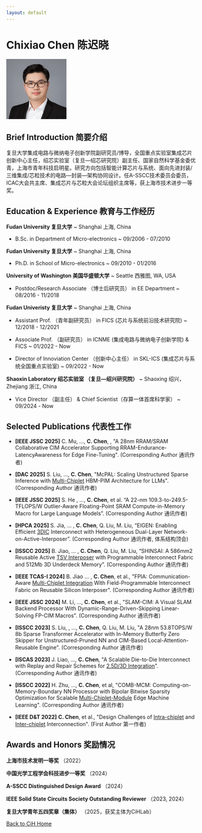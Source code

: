 ```yaml
---
layout: default
---
```



# Chixiao Chen 陈迟晓

<img src="./pf3.jpg" width = "160" height = "160" alt="profile" />

## Brief Introduction 简要介绍

复旦大学集成电路与微纳电子创新学院副研究员/博导，全国重点实验室集成芯片创新中心主任，绍芯实验室（复旦—绍芯研究院）副主任、国家自然科学基金委优青，上海市青年科技启明星。研究方向包括智能计算芯片与系统、面向先进封装/三维集成/芯粒技术的电路—封装—架构协同设计。任A-SSCC技术委员会委员，ICAC大会共主席、集成芯片与芯粒大会论坛组织主席等，获上海市技术进步一等奖。

## Education & Experience 教育与工作经历

**Fudan University 复旦大学**
  ~ Shanghai 上海, China

- B.Sc. in Department of Micro-electronics
  ~ 09/2006 - 07/2010

**Fudan University 复旦大学**
  ~ Shanghai 上海, China

- Ph.D. in School of Micro-electronics
  ~ 09/2010 - 01/2016

**University of Washington 美国华盛顿大学**
  ~ Seattle 西雅图, WA, USA

- Postdoc/Research Associate （博士后研究员） in EE Department
  ~ 08/2016 - 11/2018

**Fudan Univeristy 复旦大学**
  ~ Shanghai 上海, China

- Assistant Prof. （青年副研究员） in FICS (芯片与系统前沿技术研究院)
  ~ 12/2018 - 12/2021

- Associate Prof. （副研究员） in ICNME (集成电路与微纳电子创新学院) & FICS 
  ~ 01/2022 - Now

- Director of Innoviation Center （创新中心主任） in SKL-ICS (集成芯片与系统全国重点实验室) 
  ~ 09/2022 - Now

**Shaoxin Laboratory 绍芯实验室 （复旦—绍兴研究院）**
  ~ Shaoxing 绍兴， Zhejiang 浙江, China

- Vice Director （副主任） & Chief Scientist（存算一体首席科学家）
  ~ 09/2024 - Now

## Selected Publications 代表性工作

- **[IEEE JSSC 2025]** C. Mu, ..., **C. Chen**, , "A 28nm RRAM/SRAM Collaborative CIM Accelerator Supporting RRAM-Endurance-LatencyAwareness for Edge Fine-Tuning". (Corresponding Author 通讯作者) 

- **[DAC 2025]** S. Liu, ..., **C. Chen**,  "McPAL: Scaling Unstructured Sparse Inference with <u>Multi-Chiplet</u> HBM-PIM Architecture for LLMs". (Corresponding Author 通讯作者)

- **[IEEE JSSC 2025]** S. He , ..., **C. Chen**, et al. “A 22-nm 109.3-to-249.5-TFLOPS/W Outlier-Aware Floating-Point SRAM Compute-in-Memory Macro for Large Language Models”. (Corresponding Author 通讯作者)

- **[HPCA 2025]** S. Jia, ... , **C. Chen**, Q. Liu, M. Liu, “EIGEN: Enabling Efficient <u>3DIC</u> Interconnect with Heterogeneous Dual-Layer Network-on-Active-Interposer”. (Corresponding Author 通讯作者, 体系结构顶会)

- **[ISSCC 2025]** B. Jiao, ... , **C. Chen**, Q. Liu, M. Liu, “SHINSAI: A 586mm2 Reusable Active <u>TSV Interposer</u> with Programmable Interconnect Fabric and 512Mb 3D Underdeck Memory”. (Corresponding Author 通讯作者)

- **[IEEE TCAS-I 2024]** B. Jiao ... , **C. Chen**, et al., "FPIA: Communication-Aware <u>Multi-Chiplet Integration</u> With Field-Programmable Interconnect Fabric on Reusable Silicon Interposer". (Corresponding Author 通讯作者) 

- **[IEEE JSSC 2024]** M. Li, ..., **C. Chen**, et al., "SLAM-CIM: A Visual SLAM Backend Processor With Dynamic-Range-Driven-Skipping Linear-Solving FP-CIM Macros". (Corresponding Author 通讯作者) 

- **[ISSCC 2023]** S. Liu, , ..., **C. Chen**, Q. Liu, M. Liu, "A 28nm 53.8TOPS/W 8b Sparse Transformer Accelerator with In-Memory Butterfly Zero Skipper for Unstructured-Pruned NN and CIM-Based Local-Attention-Reusable Engine".  (Corresponding Author 通讯作者)

- **[ISCAS 2023]** J. Liao, ..., **C. Chen**, "A Scalable Die-to-Die Interconnect with Replay and Repair Schemes for <u>2.5D/3D Integration</u>". (Corresponding Author 通讯作者)

- **[ISSCC 2022]** H. Zhu, ..., **C. Chen**, et al,  "COMB-MCM: Computing-on-Memory-Boundary NN Processor with Bipolar Bitwise Sparsity Optimization for Scalable <u>Multi-Chiplet-Module</u> Edge Machine Learning". (Corresponding Author 通讯作者)

- **[IEEE D&T 2022]** **C. Chen**,  et al., "Design Challenges of <u>Intra-chiplet</u> and <u>Inter-chiplet</u> Interconnection". (First Author 第一作者)

## Awards and Honors 奖励情况

**上海市技术发明一等奖** （2022）

**中国光学工程学会科技进步一等奖** （2024）

**A-SSCC Distinguished Design Award** （2024）

**IEEE Solid State Circuits Society Outstanding Reviewer** （2023, 2024）

**复旦大学青年五四奖章（集体）** （2025，获奖主体为CiHLab）

[Back to CiH Home](./)
